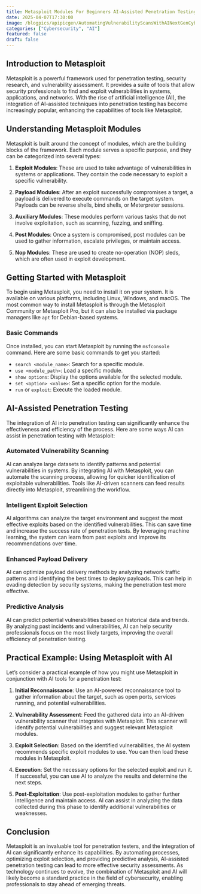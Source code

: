 ```yaml
---
title: Metasploit Modules For Beginners AI-Assisted Penetration Testing
date: 2025-04-07T17:30:00
image: /blogpics/apipicgen/AutomatingVulnerabilityScansWithAINextGenCybersecurity-L1RI2S21VP.jpg
categories: ["Cybersecurity", "AI"]
featured: false
draft: false
---
```

## Introduction to Metasploit

Metasploit is a powerful framework used for penetration testing, security research, and vulnerability assessment. It provides a suite of tools that allow security professionals to find and exploit vulnerabilities in systems, applications, and networks. With the rise of artificial intelligence (AI), the integration of AI-assisted techniques into penetration testing has become increasingly popular, enhancing the capabilities of tools like Metasploit.

## Understanding Metasploit Modules

Metasploit is built around the concept of modules, which are the building blocks of the framework. Each module serves a specific purpose, and they can be categorized into several types:

1. **Exploit Modules**: These are used to take advantage of vulnerabilities in systems or applications. They contain the code necessary to exploit a specific vulnerability.

2. **Payload Modules**: After an exploit successfully compromises a target, a payload is delivered to execute commands on the target system. Payloads can be reverse shells, bind shells, or Meterpreter sessions.

3. **Auxiliary Modules**: These modules perform various tasks that do not involve exploitation, such as scanning, fuzzing, and sniffing.

4. **Post Modules**: Once a system is compromised, post modules can be used to gather information, escalate privileges, or maintain access.

5. **Nop Modules**: These are used to create no-operation (NOP) sleds, which are often used in exploit development.

## Getting Started with Metasploit

To begin using Metasploit, you need to install it on your system. It is available on various platforms, including Linux, Windows, and macOS. The most common way to install Metasploit is through the Metasploit Community or Metasploit Pro, but it can also be installed via package managers like `apt` for Debian-based systems.

### Basic Commands

Once installed, you can start Metasploit by running the `msfconsole` command. Here are some basic commands to get you started:

- `search <module_name>`: Search for a specific module.
- `use <module_path>`: Load a specific module.
- `show options`: Display the options available for the selected module.
- `set <option> <value>`: Set a specific option for the module.
- `run` or `exploit`: Execute the loaded module.

## AI-Assisted Penetration Testing

The integration of AI into penetration testing can significantly enhance the effectiveness and efficiency of the process. Here are some ways AI can assist in penetration testing with Metasploit:

### Automated Vulnerability Scanning

AI can analyze large datasets to identify patterns and potential vulnerabilities in systems. By integrating AI with Metasploit, you can automate the scanning process, allowing for quicker identification of exploitable vulnerabilities. Tools like AI-driven scanners can feed results directly into Metasploit, streamlining the workflow.

### Intelligent Exploit Selection

AI algorithms can analyze the target environment and suggest the most effective exploits based on the identified vulnerabilities. This can save time and increase the success rate of penetration tests. By leveraging machine learning, the system can learn from past exploits and improve its recommendations over time.

### Enhanced Payload Delivery

AI can optimize payload delivery methods by analyzing network traffic patterns and identifying the best times to deploy payloads. This can help in evading detection by security systems, making the penetration test more effective.

### Predictive Analysis

AI can predict potential vulnerabilities based on historical data and trends. By analyzing past incidents and vulnerabilities, AI can help security professionals focus on the most likely targets, improving the overall efficiency of penetration testing.

## Practical Example: Using Metasploit with AI

Let’s consider a practical example of how you might use Metasploit in conjunction with AI tools for a penetration test:

1. **Initial Reconnaissance**: Use an AI-powered reconnaissance tool to gather information about the target, such as open ports, services running, and potential vulnerabilities.

2. **Vulnerability Assessment**: Feed the gathered data into an AI-driven vulnerability scanner that integrates with Metasploit. This scanner will identify potential vulnerabilities and suggest relevant Metasploit modules.

3. **Exploit Selection**: Based on the identified vulnerabilities, the AI system recommends specific exploit modules to use. You can then load these modules in Metasploit.

4. **Execution**: Set the necessary options for the selected exploit and run it. If successful, you can use AI to analyze the results and determine the next steps.

5. **Post-Exploitation**: Use post-exploitation modules to gather further intelligence and maintain access. AI can assist in analyzing the data collected during this phase to identify additional vulnerabilities or weaknesses.

## Conclusion

Metasploit is an invaluable tool for penetration testers, and the integration of AI can significantly enhance its capabilities. By automating processes, optimizing exploit selection, and providing predictive analysis, AI-assisted penetration testing can lead to more effective security assessments. As technology continues to evolve, the combination of Metasploit and AI will likely become a standard practice in the field of cybersecurity, enabling professionals to stay ahead of emerging threats.
